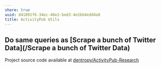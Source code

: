 ```yaml
---
share: true
uuid: d41891f6-34ec-48e2-bed3-4e1bb4edd4a8
title: ActivityPub Utils
---
```

## Do same queries as [Scrape a bunch of Twitter Data](/Scrape a bunch of Twitter Data)

Project source code available at [dentropy/ActivityPub-Research](https://github.com/dentropy/ActivityPub-Research)